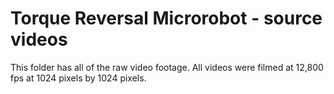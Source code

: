 # Torque Reversal Microrobot - source videos

This folder has all of the raw video footage. All videos were filmed at 12,800 fps at 1024 pixels by 1024 pixels. 



